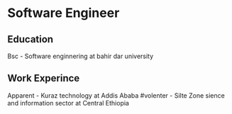 # Software Engineer
## Education
Bsc - Software enginnering at bahir dar university
## Work Experince
Apparent - Kuraz technology at Addis Ababa
#volenter - Silte Zone sience and information sector at Central Ethiopia

